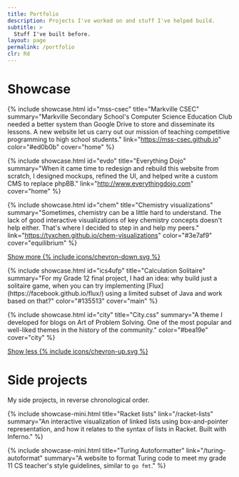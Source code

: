```yaml
---
title: Portfolio
description: Projects I've worked on and stuff I've helped build.
subtitle: >
  Stuff I've built before.
layout: page
permalink: /portfolio
clr: Rd
---
```


# Showcase

{% include showcase.html
  id="mss-csec"
  title="Markville CSEC"
  summary="Markville Secondary School's Computer Science Education Club needed a better system than Google Drive to store and disseminate its lessons. A new website let us carry out our mission of teaching competitive programming to high school students."
  link="https://mss-csec.github.io"
  color="#ed0b0b"
  cover="home" %}

{% include showcase.html
  id="evdo"
  title="Everything Dojo"
  summary="When it came time to redesign and rebuild this website from scratch, I designed mockups, refined the UI, and helped write a custom CMS to replace phpBB."
  link="http://www.everythingdojo.com"
  cover="home" %}

{% include showcase.html
  id="chem"
  title="Chemistry visualizations"
  summary="Sometimes, chemistry can be a little hard to understand. The lack of good interactive visualizations of key chemistry concepts doesn't help either. That's where I decided to step in and help my peers."
  link="https://tyxchen.github.io/chem-visualizations"
  color="#3e7af9"
  cover="equilibrium" %}

<a href="#" class="showcase-show-more">Show more {% include icons/chevron-down.svg %}</a>
<div class="showcase-more">
  {% include showcase.html
    id="ics4ufp"
    title="Calculation Solitaire"
    summary="For my Grade 12 final project, I had an idea: why build just a solitaire game, when you can try implementing [Flux](https://facebook.github.io/flux/) using a limited subset of Java and work based on that?"
    color="#135513"
    cover="main" %}
  
  {% include showcase.html
    id="city"
    title="City.css"
    summary="A theme I developed for blogs on Art of Problem Solving. One of the most popular and well-liked themes in the history of the community."
    color="#bea19e"
    cover="city" %}
  
  <a href="#" class="showcase-show-less">Show less {% include icons/chevron-up.svg %}</a>
</div>

# Side projects

My side projects, in reverse chronological order.

{% include showcase-mini.html title="Racket lists" link="/racket-lists" summary="An interactive visualization of linked lists using box-and-pointer representation, and how it relates to the syntax of lists in Racket. Built with Inferno." %}

{% include showcase-mini.html title="Turing Autoformatter" link="/turing-autoformat" summary="A website to format Turing code to meet my grade 11 CS teacher's style guidelines, similar to `go fmt`." %}
